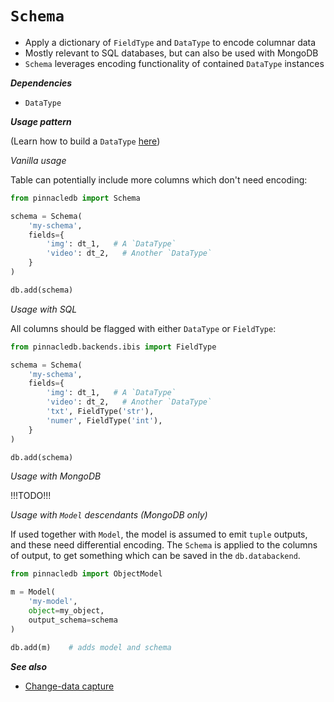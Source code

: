 # `Schema`

- Apply a dictionary of `FieldType` and `DataType` to encode columnar data
- Mostly relevant to SQL databases, but can also be used with MongoDB
- `Schema` leverages encoding functionality of contained `DataType` instances

***Dependencies***

- `DataType`

***Usage pattern***

(Learn how to build a `DataType` [here](datatype))

*Vanilla usage*

Table can potentially include
more columns which don't need encoding:

```python
from pinnacledb import Schema

schema = Schema(
    'my-schema',
    fields={
        'img': dt_1,   # A `DataType`
        'video': dt_2,   # Another `DataType`
    }
)

db.add(schema)
```

*Usage with SQL*

All columns should be flagged with either `DataType` or `FieldType`:

```python
from pinnacledb.backends.ibis import FieldType

schema = Schema(
    'my-schema',
    fields={
        'img': dt_1,   # A `DataType`
        'video': dt_2,   # Another `DataType`
        'txt', FieldType('str'),
        'numer', FieldType('int'),
    }
)

db.add(schema)
```

*Usage with MongoDB*

!!!TODO!!!

*Usage with `Model` descendants (MongoDB only)*

If used together with `Model`, the model is assumed to emit `tuple` outputs, and these 
need differential encoding. The `Schema` is applied to the columns of output, 
to get something which can be saved in the `db.databackend`.

```python
from pinnacledb import ObjectModel

m = Model(
    'my-model',
    object=my_object,
    output_schema=schema
)

db.add(m)    # adds model and schema
```

***See also***

- [Change-data capture](../cluster_mode/change_data_capture)